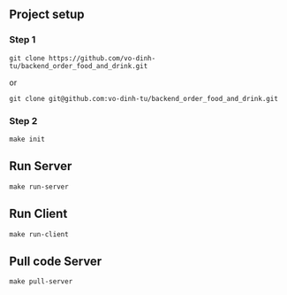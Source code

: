 ## Project setup
### Step 1
```
git clone https://github.com/vo-dinh-tu/backend_order_food_and_drink.git
```
or
```
git clone git@github.com:vo-dinh-tu/backend_order_food_and_drink.git
```
### Step 2
```
make init
```

## Run Server
```
make run-server
```

## Run Client
```
make run-client
```

## Pull code Server
```
make pull-server
```